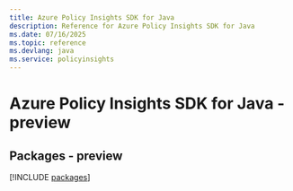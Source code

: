 ```yaml
---
title: Azure Policy Insights SDK for Java
description: Reference for Azure Policy Insights SDK for Java
ms.date: 07/16/2025
ms.topic: reference
ms.devlang: java
ms.service: policyinsights
---
```

# Azure Policy Insights SDK for Java - preview
## Packages - preview
[!INCLUDE [packages](policy-insights-index.md)]
